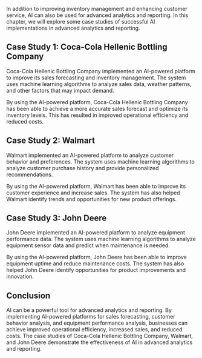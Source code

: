 
In addition to improving inventory management and enhancing customer service, AI can also be used for advanced analytics and reporting. In this chapter, we will explore some case studies of successful AI implementations in advanced analytics and reporting.

Case Study 1: Coca-Cola Hellenic Bottling Company
-------------------------------------------------

Coca-Cola Hellenic Bottling Company implemented an AI-powered platform to improve its sales forecasting and inventory management. The system uses machine learning algorithms to analyze sales data, weather patterns, and other factors that may impact demand.

By using the AI-powered platform, Coca-Cola Hellenic Bottling Company has been able to achieve a more accurate sales forecast and optimize its inventory levels. This has resulted in improved operational efficiency and reduced costs.

Case Study 2: Walmart
---------------------

Walmart implemented an AI-powered platform to analyze customer behavior and preferences. The system uses machine learning algorithms to analyze customer purchase history and provide personalized recommendations.

By using the AI-powered platform, Walmart has been able to improve its customer experience and increase sales. The system has also helped Walmart identify trends and opportunities for new product offerings.

Case Study 3: John Deere
------------------------

John Deere implemented an AI-powered platform to analyze equipment performance data. The system uses machine learning algorithms to analyze equipment sensor data and predict when maintenance is needed.

By using the AI-powered platform, John Deere has been able to improve equipment uptime and reduce maintenance costs. The system has also helped John Deere identify opportunities for product improvements and innovation.

Conclusion
----------

AI can be a powerful tool for advanced analytics and reporting. By implementing AI-powered platforms for sales forecasting, customer behavior analysis, and equipment performance analysis, businesses can achieve improved operational efficiency, increased sales, and reduced costs. The case studies of Coca-Cola Hellenic Bottling Company, Walmart, and John Deere demonstrate the effectiveness of AI in advanced analytics and reporting.
